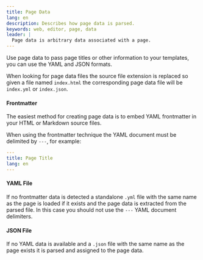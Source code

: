 ```yaml
---
title: Page Data
lang: en
description: Describes how page data is parsed.
keywords: web, editor, page, data
leader: |
  Page data is arbitrary data associated with a page.
---
```


Use page data to pass page titles or other information to
your templates, you can use the YAML and JSON formats.

When looking for page data files the source file extension is
replaced so given a file named `index.html` the corresponding
page data file will be `index.yml` or `index.json`.

#### Frontmatter

The easiest method for creating page data is to embed YAML
frontmatter in your HTML or Markdown source files.

When using the frontmatter technique the YAML document must
be delimited by `---`, for example:

```yaml
---
title: Page Title
lang: en
---
```

#### YAML File

If no frontmatter data is detected a standalone `.yml` file with the
same name as the page is loaded if it exists and the page data is
extracted from the parsed file. In this case you should not use the
`---` YAML document delimiters.

#### JSON File

If no YAML data is available and a `.json` file with the same name as
the page exists it is parsed and assigned to the page data.
